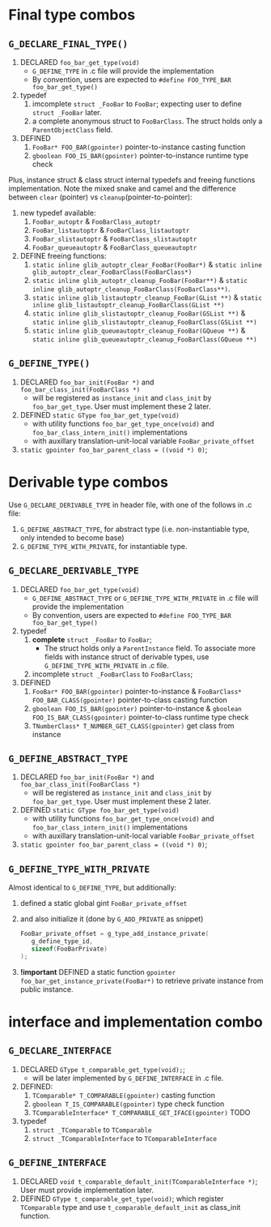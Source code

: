 Final type combos
==============

## `G_DECLARE_FINAL_TYPE()`

1. DECLARED `foo_bar_get_type(void)`
   - `G_DEFINE_TYPE` in .c file will provide the implementation
   - By convention, users are expected to `#define FOO_TYPE_BAR foo_bar_get_type()`
2. typedef
   1. imcomplete `struct _FooBar` to `FooBar`; expecting user to define `struct _FooBar` later.
   2. a complete anonymous struct to `FooBarClass`. The struct holds only a `ParentObjectClass` field.
3. DEFINED
   1. `FooBar* FOO_BAR(gpointer)` pointer-to-instance casting function
   2. `gboolean FOO_IS_BAR(gpointer)` pointer-to-instance runtime type check

Plus, instance struct & class struct internal typedefs and freeing functions implementation.
Note the mixed snake and camel and the difference between `clear` (pointer) vs `cleanup`(pointer-to-pointer):

1. new typedef available:
   1. `FooBar_autoptr` & `FooBarClass_autoptr`
   2. `FooBar_listautoptr` & `FooBarClass_listautoptr`
   3. `FooBar_slistautoptr` & `FooBarClass_slistautoptr`
   4. `FooBar_queueautoptr` & `FooBarClass_queueautoptr`
2. DEFINE freeing functions:
   1. `static inline glib_autoptr_clear_FooBar(FooBar*)` & `static inline glib_autoptr_clear_FooBarClass(FooBarClass*)`
   2. `static inline glib_autoptr_cleanup_FooBar(FooBar**)` & `static inline glib_autoptr_cleanup_FooBarClass(FooBarClass**)`.
   3. `static inline glib_listautoptr_cleanup_FooBar(GList **)` & `static inline glib_listautoptr_cleanup_FooBarClass(GList **)`
   4. `static inline glib_slistautoptr_cleanup_FooBar(GSList **)` & `static inline glib_slistautoptr_cleanup_FooBarClass(GSList **)`
   5. `static inline glib_queueautoptr_cleanup_FooBar(GQueue **)` & `static inline glib_queueautoptr_cleanup_FooBarClass(GQueue **)`

## `G_DEFINE_TYPE()`

1. DECLARED `foo_bar_init(FooBar *)` and `foo_bar_class_init(FooBarClass *)`
   - will be registered as `instance_init` and `class_init` by `foo_bar_get_type`. User must implement these 2 later.
2. DEFINED `static GType foo_bar_get_type(void)`
   - with utility functions `foo_bar_get_type_once(void)` and `foo_bar_class_intern_init()` implementations
   - with auxillary translation-unit-local variable `FooBar_private_offset`
3. `static gpointer foo_bar_parent_class = ((void *) 0)`;

Derivable type combos
===============

Use `G_DECLARE_DERIVABLE_TYPE` in header file, with one of the follows in .c file:
1. `G_DEFINE_ABSTRACT_TYPE`, for abstract type (i.e. non-instantiable type, only intended to become base)
2. `G_DEFINE_TYPE_WITH_PRIVATE`, for instantiable type.

## `G_DECLARE_DERIVABLE_TYPE`

1. DECLARED `foo_bar_get_type(void)`
   - `G_DEFINE_ABSTRACT_TYPE` or `G_DEFINE_TYPE_WITH_PRIVATE` in .c file will provide the implementation
   - By convention, users are expected to `#define FOO_TYPE_BAR foo_bar_get_type()`
2. typedef
   1. **complete** `struct _FooBar` to `FooBar`; 
      - The struct holds only a `ParentInstance` field. To associate more fields with instance struct of derivable types, use `G_DEFINE_TYPE_WITH_PRIVATE` in .c file.
   2. incomplete `struct _FooBarClass` to `FooBarClass`;
3. DEFINED
   1. `FooBar* FOO_BAR(gpointer)` pointer-to-instance & `FooBarClass* FOO_BAR_CLASS(gpointer)` pointer-to-class casting function
   2. `gboolean FOO_IS_BAR(gpointer)` pointer-to-instance & `gboolean FOO_IS_BAR_CLASS(gpointer)` pointer-to-class runtime type check
   3. `TNumberClass* T_NUMBER_GET_CLASS(gpointer)` get class from instance

## `G_DEFINE_ABSTRACT_TYPE`

1. DECLARED `foo_bar_init(FooBar *)` and `foo_bar_class_init(FooBarClass *)`
   - will be registered as `instance_init` and `class_init` by `foo_bar_get_type`. User must implement these 2 later.
2. DEFINED `static GType foo_bar_get_type(void)`
   - with utility functions `foo_bar_get_type_once(void)` and `foo_bar_class_intern_init()` implementations
   - with auxillary translation-unit-local variable `FooBar_private_offset`
3. `static gpointer foo_bar_parent_class = ((void *) 0)`;

## `G_DEFINE_TYPE_WITH_PRIVATE`

Almost identical to `G_DEFINE_TYPE`, but additionally:
1. defined a static global gint `FooBar_private_offset`
2. and also initialize it (done by `G_ADD_PRIVATE` as snippet)
   
   ```c
   FooBar_private_offset = g_type_add_instance_private(
      g_define_type_id,
      sizeof(FooBarPrivate)
   );
   ```

3. **!important** DEFINED a static function `gpointer foo_bar_get_instance_private(FooBar*)` to retrieve private instance from public instance.

interface and implementation combo
=============

## `G_DECLARE_INTERFACE`

1. DECLARED `GType t_comparable_get_type(void);`;
   - will be later implemented by `G_DEFINE_INTERFACE` in .c file.
2. DEFINED:
   1. `TComparable* T_COMPARABLE(gpointer)` casting function
   2. `gboolean T_IS_COMPARABLE(gpointer)` type check function
   3. `TComparableInterface* T_COMPARABLE_GET_IFACE(gpointer)` TODO
3. typedef
   1. `struct _TComparable` to `TComparable`
   2. `struct _TComparableInterface` to `TComparableInterface`

## `G_DEFINE_INTERFACE`

1. DECLARED `void t_comparable_default_init(TComparableInterface *)`; User must provide implementation later.
2. DEFINED `GType t_comparable_get_type(void)`; which register `TComparable` type and use `t_comparable_default_init` as class_init function.

